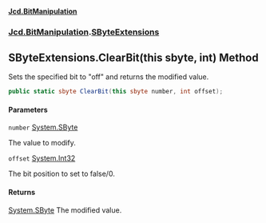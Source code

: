 #### [Jcd.BitManipulation](index 'index')

### [Jcd.BitManipulation](Jcd.BitManipulation 'Jcd.BitManipulation').[SByteExtensions](Jcd.BitManipulation.SByteExtensions 'Jcd.BitManipulation.SByteExtensions')

## SByteExtensions.ClearBit(this sbyte, int) Method

Sets the specified bit to "off" and returns the modified value.

```csharp
public static sbyte ClearBit(this sbyte number, int offset);
```

#### Parameters

<a name='Jcd.BitManipulation.SByteExtensions.ClearBit(thissbyte,int).number'></a>

`number` [System.SByte](https://docs.microsoft.com/en-us/dotnet/api/System.SByte 'System.SByte')

The value to modify.

<a name='Jcd.BitManipulation.SByteExtensions.ClearBit(thissbyte,int).offset'></a>

`offset` [System.Int32](https://docs.microsoft.com/en-us/dotnet/api/System.Int32 'System.Int32')

The bit position to set to false/0.

#### Returns

[System.SByte](https://docs.microsoft.com/en-us/dotnet/api/System.SByte 'System.SByte')
The modified value.